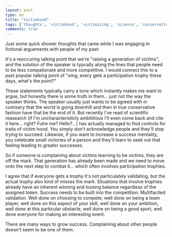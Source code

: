```yaml
---
layout: post
type: me
title: "Victimhood"
tags: ['thoughts', 'victimhood', 'victimizing', 'science', 'conservativism', 'success']
comments: true
---
```

Just some quick shower thoughts that came while I was engaging in fictional arguements with people of my past:

It's a reoccuring talking point that we're "raising a generation of victims", and the solution of the speaker is typcally along the lines that people need to be less compationate and more competitive.  I would connect this to a past popular talking point of "omg, every gets a participation trophy these days, what's the point?"

These statements typically carry a tone which instantly makes me want to argue, but honestly there is some truth in them... just not the way the speaker thinks.  The speaker usually just wants to be agreed with in comisery that the world is going downhill and then in true conservative fashion have that be the end of it.  But recently I've read of scientific reasearch (if I'm uncharacteristicly ambititious I'll even come back and cite it here... right?  Futre me?  Hello?...) has actually managed to find controls for traits of victim hood.  You simply don't acknowledge people and they'll stop trying to succeed.  Likewise, if you want to increase a success mentality, you celebrate small victories of a person and they'll learn to seek out that feeling leading to greater successes.

So if someone is complaining about victims learning to be victims, they are off the mark.  That generation has already been made and we need to move onto the next step to combat it... which often involves participation trophies.  

I agree that if everyone gets a trophy it's not particulately validating, but the actual trophy also kind of misses the mark.  Situations that involve trophies already have an inherent winning and loosing balance regardless of the assigned token.  Success needs to be built into the competition.  Multifacited validation.  Well done on choosing to compete, well done on being a team player, well done on this aspect of your skill, well done on your ambition, well done at this particular obstacle, well done on being a good sport, well done everyone for making an interesting event.

There are many ways to grow success.  Complaining about other people doesn't seem to be one of them.
